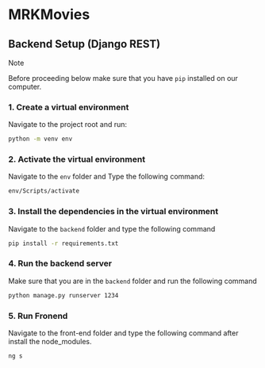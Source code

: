 # MRKMovies

## Backend Setup (Django REST) 
> [!NOTE]
> Before proceeding below make sure that you have `pip` installed on our computer. 
### 1. Create a virtual environment
   Navigate to the project root and run:
   ```bash
python -m venv env
  ```

### 2. Activate the virtual environment
  Navigate to the `env` folder and Type the following command:

```bash
env/Scripts/activate 
```

### 3. Install the dependencies in the virtual environment
   Navigate to the `backend` folder and type the following command

```bash
pip install -r requirements.txt
```

### 4. Run the backend server 
Make sure that you are in the `backend` folder and run the following command
```bash
python manage.py runserver 1234
```

### 5. Run Fronend 
Navigate to the front-end folder and type the following command after install the node_modules. 

```bash
ng s 
```



